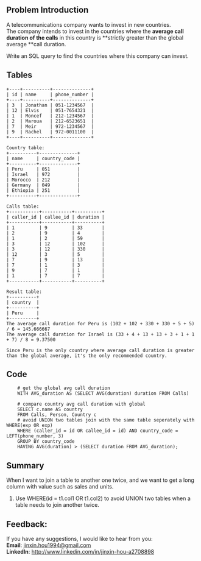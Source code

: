 ## Problem Introduction
A telecommunications company wants to invest in new countries. <br/>
The company intends to invest in the countries where the **average call duration of the calls** in this country is **strictly greater than the global average **call duration.

Write an SQL query to find the countries where this company can invest.

## Tables
```Person table:
+----+----------+--------------+
| id | name     | phone_number |
+----+----------+--------------+
| 3  | Jonathan | 051-1234567  |
| 12 | Elvis    | 051-7654321  |
| 1  | Moncef   | 212-1234567  |
| 2  | Maroua   | 212-6523651  |
| 7  | Meir     | 972-1234567  |
| 9  | Rachel   | 972-0011100  |
+----+----------+--------------+

Country table:
+----------+--------------+
| name     | country_code |
+----------+--------------+
| Peru     | 051          |
| Israel   | 972          |
| Morocco  | 212          |
| Germany  | 049          |
| Ethiopia | 251          |
+----------+--------------+

Calls table:
+-----------+-----------+----------+
| caller_id | callee_id | duration |
+-----------+-----------+----------+
| 1         | 9         | 33       |
| 2         | 9         | 4        |
| 1         | 2         | 59       |
| 3         | 12        | 102      |
| 3         | 12        | 330      |
| 12        | 3         | 5        |
| 7         | 9         | 13       |
| 7         | 1         | 3        |
| 9         | 7         | 1        |
| 1         | 7         | 7        |
+-----------+-----------+----------+

Result table:
+----------+
| country  |
+----------+
| Peru     |
+----------+
The average call duration for Peru is (102 + 102 + 330 + 330 + 5 + 5) / 6 = 145.666667
The average call duration for Israel is (33 + 4 + 13 + 13 + 3 + 1 + 1 + 7) / 8 = 9.37500

Since Peru is the only country where average call duration is greater than the global average, it's the only recommended country.
```

## Code
```
    # get the global avg call duration 
    WITH AVG_duration AS (SELECT AVG(duration) duration FROM Calls)

    # compare country avg call duration with global
    SELECT c.name AS country
    FROM Calls, Person, Country c
    # avoid UNION two tables join with the same table seperately with WHERE(exp OR exp)
    WHERE (caller_id = id OR callee_id = id) AND country_code = LEFT(phone_number, 3)
    GROUP BY country_code
    HAVING AVG(duration) > (SELECT duration FROM AVG_duration);
```

## Summary
When I want to join a table to another one twice, and we want to get a long column with value such as sales and units.<br/>
1. Use WHERE(id = t1.col1 OR t1.col2) to avoid UNION two tables when a table needs to join another twice.

## Feedback:
If you have any suggestions, I would like to hear from you:<br/>
**Email**: jinxin.hou1994@gmail.com<br/>
**LinkedIn**: http://www.linkedin.com/in/jinxin-hou-a2708898
